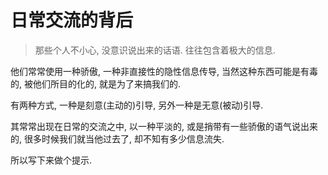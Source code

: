 # 日常交流的背后

> 那些个人不小心, 没意识说出来的话语. 往往包含着极大的信息.

他们常常使用一种骄傲, 一种非直接性的隐性信息传导, 当然这种东西可能是有毒的, 被他们所目的化的, 就是为了来搞我们的.

有两种方式, 一种是刻意(主动的)引导, 另外一种是无意(被动)引导.

其常常出现在日常的交流之中, 以一种平淡的, 或是捎带有一些骄傲的语气说出来的, 很多时候我们就当他过去了, 却不知有多少信息流失.

所以写下来做个提示.